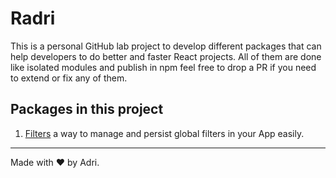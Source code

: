 # Radri

This is a personal GitHub lab project to develop different packages that can help developers to do better and faster React projects. All of them are done like isolated modules and publish in npm feel free to drop a PR if you need to extend or fix any of them.

## Packages in this project

1. [Filters](./packages/filters) a way to manage and persist global filters in your App easily.

---

Made with ❤️ by Adri.
